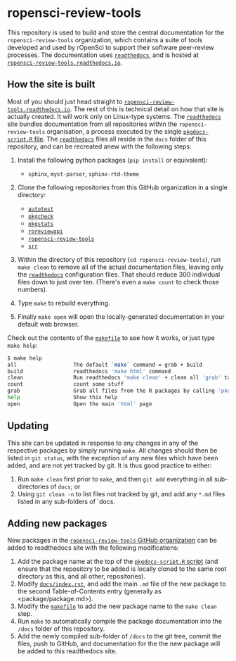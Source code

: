 
# ropensci-review-tools


This repository is used to build and store the central documentation for the
`ropensci-review-tools` organization, which contains a suite of tools developed
and used by rOpenSci to support their software peer-review processes. The
documentation uses [`readthedocs`](https://readthedocs.org), and is hosted at
[`ropensci-review-tools.readthedocs.io`](https://ropensci-review-tools.readthedocs.io/).

## How the site is built

Most of you should just head straight to
[`ropensci-review-tools.readthedocs.io`](https://ropensci-review-tools.readthedocs.io/).
The rest of this is technical detail on how that site is actually created. It
will work only on Linux-type systems. The
[`readthedocs`](https://readthedocs.org) site bundles documentation from all
repositories within the `ropensci-review-tools` organisation, a process
executed by the single [`pkgdocs-script.R`
file](https://github.com/ropensci-review-tools/ropensci-review-tools/blob/main/pkgdocs-script.R).
The [`readthedocs`](https://readthedocs.org) files all reside in the `docs`
folder of this repository, and can be recreated anew with the following steps:

1. Install the following python packages (`pip install` or equivalent):

    - `sphinx`, `myst-parser`, `sphinx-rtd-theme`

1. Clone the following repositories from this GitHub organization in a single directory:

    - [`autotest`](https://github.com/ropensci-review-tools/autotest)
    - [`pkgcheck`](https://github.com/ropensci-review-tools/pkgcheck)
    - [`pkgstats`](https://github.com/ropensci-review-tools/pkgstats)
    - [`roreviewapi`](https://github.com/ropensci-review-tools/roreviewapi)
    - [`ropensci-review-tools`](https://github.com/ropensci-review-tools/ropensci-review-tools)
    - [`srr`](https://github.com/ropensci-review-tools/srr)

2. Within the directory of this repository (`cd ropensci-review-tools`), run
   `make clean` to remove all of the actual documentation files, leaving only
   the [`readthedocs`](https://readthedocs.org) configuration files. That
   should reduce 300 individual files down to just over ten. (There's even a
   `make count` to check those numbers).

4. Type `make` to rebuild everything.

5. Finally `make open` will open the locally-generated documentation in your default web browser.

Check out the contents of the
[`makefile`](https://github.com/ropensci-review-tools/ropensci-review-tools/blob/main/makefile)
to see how it works, or just type `make help`:

``` bash
$ make help
all                  The default `make` command = grab + build
build                readthedocs 'make html' command
clean                Run readthedocs 'make clean' + clean all 'grab' targets (R pkg files)
count                count some stuff
grab                 Grab all files from the R packages by calling 'pkgdocs-script'
help                 Show this help
open                 Open the main 'html' page
```

## Updating

This site can be updated in response to any changes in any of the respective
packages by simply running `make`. All changes should then be listed in `git
status`, with the exception of any new files which have been added, and are not
yet tracked by git. It is thus good practice to either:

1. Run `make clean` first prior to `make`, and then `git add` everything in all
   sub-directories of `docs`; or
2. Using `git clean -n` to list files not tracked by git, and add any `*.md`
   files listed in any sub-folders of `docs.

## Adding new packages

New packages in the [`ropensci-review-tools` GitHub
organization](https://github.com/ropensci-review-tools) can be added to
readthedocs site with the following modifications:

1. Add the package name at the top of the [`pkgdocs-script.R`
   script](https://github.com/ropensci-review-tools/ropensci-review-tools/blob/main/pkgdocs-script.R?)
   (and ensure that the repository to be added is locally cloned to the same
   root directory as this, and all other, repositories).
2. Modify
   [`docs/index.rst`](https://github.com/ropensci-review-tools/ropensci-review-tools/blob/main/docs/index.rst),
   and add the main `.md` file of the new package to the second
   Table-of-Contents entry (generally as <package/package.md>).
3. Modify the
   [`makefile`](https://github.com/ropensci-review-tools/ropensci-review-tools/blob/main/makefile)
   to add the new package name to the `make clean` step.
4. Run `make` to automatically compile the package documentation into the
   `/docs` folder of this repository.
5. Add the newly compiled sub-folder of `/docs` to the git tree, commit the
   files, push to GitHub, and documentation for the the new package will be
   added to this readthedocs site.

